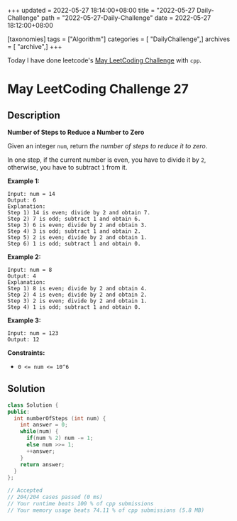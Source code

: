+++
updated = 2022-05-27 18:14:00+08:00
title = "2022-05-27 Daily-Challenge"
path = "2022-05-27-Daily-Challenge"
date = 2022-05-27 18:12:00+08:00

[taxonomies]
tags = ["Algorithm"]
categories = [ "DailyChallenge",]
archives = [ "archive",]
+++

Today I have done leetcode's [May LeetCoding Challenge](https://leetcode.com/problems/number-of-steps-to-reduce-a-number-to-zero/) with `cpp`.

<!-- more -->

# May LeetCoding Challenge 27

## Description

**Number of Steps to Reduce a Number to Zero**

Given an integer `num`, return *the number of steps to reduce it to zero*.

In one step, if the current number is even, you have to divide it by `2`, otherwise, you have to subtract `1` from it.

 

**Example 1:**

```
Input: num = 14
Output: 6
Explanation: 
Step 1) 14 is even; divide by 2 and obtain 7. 
Step 2) 7 is odd; subtract 1 and obtain 6.
Step 3) 6 is even; divide by 2 and obtain 3. 
Step 4) 3 is odd; subtract 1 and obtain 2. 
Step 5) 2 is even; divide by 2 and obtain 1. 
Step 6) 1 is odd; subtract 1 and obtain 0.
```

**Example 2:**

```
Input: num = 8
Output: 4
Explanation: 
Step 1) 8 is even; divide by 2 and obtain 4. 
Step 2) 4 is even; divide by 2 and obtain 2. 
Step 3) 2 is even; divide by 2 and obtain 1. 
Step 4) 1 is odd; subtract 1 and obtain 0.
```

**Example 3:**

```
Input: num = 123
Output: 12
```

 

**Constraints:**

- `0 <= num <= 10^6`

## Solution

``` cpp
class Solution {
public:
  int numberOfSteps (int num) {
    int answer = 0;
    while(num) {
      if(num % 2) num -= 1;
      else num >>= 1;
      ++answer;
    }
    return answer;
  }
};

// Accepted
// 204/204 cases passed (0 ms)
// Your runtime beats 100 % of cpp submissions
// Your memory usage beats 74.11 % of cpp submissions (5.8 MB)
```
